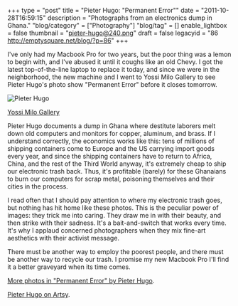 +++
type = "post"
title = "Pieter Hugo: \"Permanent Error\""
date = "2011-10-28T16:59:15"
description = "Photographs from an electronics dump in Ghana."
"blog/category" = ["Photography"]
"blog/tag" = []
enable_lightbox = false
thumbnail = "pieter-hugo@240.png"
draft = false
legacyid = "86 http://emptysquare.net/blog/?p=86"
+++

<p>I've only had my Macbook Pro for two years, but the poor thing was a
lemon to begin with, and I've abused it until it coughs like an old
Chevy. I got the latest top-of-the-line laptop to replace it today, and
since we were in the neighborhood, the new machine and I went to Yossi
Milo Gallery to see Pieter Hugo's photo show "Permanent Error" before it
closes tomorrow.</p>
<p><img style="display:block; margin-left:auto; margin-right:auto;" src="pieter-hugo.png" alt="Pieter Hugo" title="pieter-hugo.png" border="0"   /></p>
<p><a href="http://www.yossimilo.com/artists/piet_hugo/?show=0&amp;img_num=0#title">Yossi Milo Gallery</a></p>
<p>Pieter Hugo documents a dump in Ghana where destitute laborers melt down
old computers and monitors for copper, aluminum, and brass. If I understand correctly, the economics works like this: tens of millions of shipping containers come
to Europe and the US carrying import goods every year, and since the
shipping containers have to return to Africa, China, and the rest of the
Third World anyway, it's extremely cheap to ship our electronic trash
back. Thus, it's profitable (barely) for these Ghanaians to burn our
computers for scrap metal, poisoning themselves and their cities in the
process.</p>
<p>I read often that I should pay attention to where my electronic trash
goes, but nothing has hit home like these photos. This is the peculiar
power of images: they trick me into caring. They draw me in with their
beauty, and then strike with their sadness. It's a bait-and-switch that
works every time. It's why I applaud concerned photographers when they mix fine-art aesthetics with their activist message.</p>
<p>There must be another way to employ the poorest people, and there must
be another way to recycle our trash. I promise my new Macbook Pro I'll
find it a better graveyard when its time comes.</p>
<p><a href="http://www.yossimilo.com/artists/piet_hugo/?show=0&amp;img_num=0#title">More photos in "Permanent Error" by Pieter
Hugo</a>.</p>
<p><a href="https://www.artsy.net/artist/pieter-hugo">Pieter Hugo on Artsy</a>.</p>
    